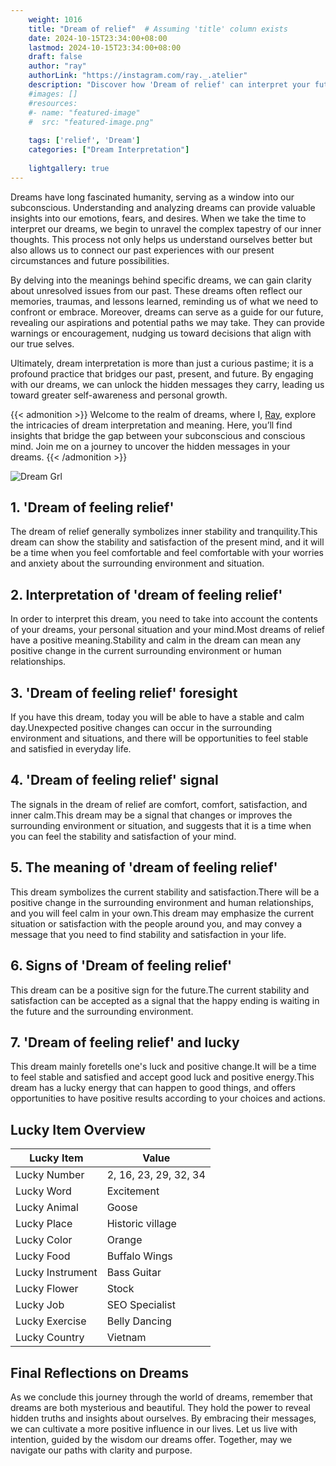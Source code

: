 ```yaml
---
    weight: 1016
    title: "Dream of relief"  # Assuming 'title' column exists
    date: 2024-10-15T23:34:00+08:00
    lastmod: 2024-10-15T23:34:00+08:00
    draft: false
    author: "ray"
    authorLink: "https://instagram.com/ray._.atelier"
    description: "Discover how 'Dream of relief' can interpret your future and uncover its significant meanings in your life."
    #images: []
    #resources:
    #- name: "featured-image"
    #  src: "featured-image.png"
    
    tags: ['relief', 'Dream']
    categories: ["Dream Interpretation"]
    
    lightgallery: true
---
```

    
Dreams have long fascinated humanity, serving as a window into our subconscious. Understanding and analyzing dreams can provide valuable insights into our emotions, fears, and desires. When we take the time to interpret our dreams, we begin to unravel the complex tapestry of our inner thoughts. This process not only helps us understand ourselves better but also allows us to connect our past experiences with our present circumstances and future possibilities.

By delving into the meanings behind specific dreams, we can gain clarity about unresolved issues from our past. These dreams often reflect our memories, traumas, and lessons learned, reminding us of what we need to confront or embrace. Moreover, dreams can serve as a guide for our future, revealing our aspirations and potential paths we may take. They can provide warnings or encouragement, nudging us toward decisions that align with our true selves.

Ultimately, dream interpretation is more than just a curious pastime; it is a profound practice that bridges our past, present, and future. By engaging with our dreams, we can unlock the hidden messages they carry, leading us toward greater self-awareness and personal growth.

{{< admonition >}}
Welcome to the realm of dreams, where I, [Ray](https://instagram.com/ray._.atelier), explore the intricacies of dream interpretation and meaning. Here, you’ll find insights that bridge the gap between your subconscious and conscious mind. Join me on a journey to uncover the hidden messages in your dreams.
{{< /admonition >}}

![Dream Grl](https://cdn.pixabay.com/photo/2017/11/02/03/35/gothic-2910057_1280.jpg "Dream Grl")

## 1. 'Dream of feeling relief'
The dream of relief generally symbolizes inner stability and tranquility.This dream can show the stability and satisfaction of the present mind, and it will be a time when you feel comfortable and feel comfortable with your worries and anxiety about the surrounding environment and situation.

## 2. Interpretation of 'dream of feeling relief'
In order to interpret this dream, you need to take into account the contents of your dreams, your personal situation and your mind.Most dreams of relief have a positive meaning.Stability and calm in the dream can mean any positive change in the current surrounding environment or human relationships.

## 3. 'Dream of feeling relief' foresight
If you have this dream, today you will be able to have a stable and calm day.Unexpected positive changes can occur in the surrounding environment and situations, and there will be opportunities to feel stable and satisfied in everyday life.

## 4. 'Dream of feeling relief' signal
The signals in the dream of relief are comfort, comfort, satisfaction, and inner calm.This dream may be a signal that changes or improves the surrounding environment or situation, and suggests that it is a time when you can feel the stability and satisfaction of your mind.

## 5. The meaning of 'dream of feeling relief'
This dream symbolizes the current stability and satisfaction.There will be a positive change in the surrounding environment and human relationships, and you will feel calm in your own.This dream may emphasize the current situation or satisfaction with the people around you, and may convey a message that you need to find stability and satisfaction in your life.

## 6. Signs of 'Dream of feeling relief'
This dream can be a positive sign for the future.The current stability and satisfaction can be accepted as a signal that the happy ending is waiting in the future and the surrounding environment.

## 7. 'Dream of feeling relief' and lucky
This dream mainly foretells one's luck and positive change.It will be a time to feel stable and satisfied and accept good luck and positive energy.This dream has a lucky energy that can happen to good things, and offers opportunities to have positive results according to your choices and actions.

## Lucky Item Overview
| Lucky Item          | Value              |
|---------------|--------------------|
| Lucky Number        | 2, 16, 23, 29, 32, 34  |
| Lucky Word          | Excitement |
| Lucky Animal        | Goose |
| Lucky Place         | Historic village     |
| Lucky Color         | Orange     |
| Lucky Food          | Buffalo Wings      |
| Lucky Instrument    | Bass Guitar |
| Lucky Flower        | Stock    |
| Lucky Job           | SEO Specialist       |
| Lucky Exercise      | Belly Dancing  |
| Lucky Country       | Vietnam    |


##  Final Reflections on Dreams

As we conclude this journey through the world of dreams, remember that dreams are both mysterious and beautiful. They hold the power to reveal hidden truths and insights about ourselves. By embracing their messages, we can cultivate a more positive influence in our lives. Let us live with intention, guided by the wisdom our dreams offer. Together, may we navigate our paths with clarity and purpose.

